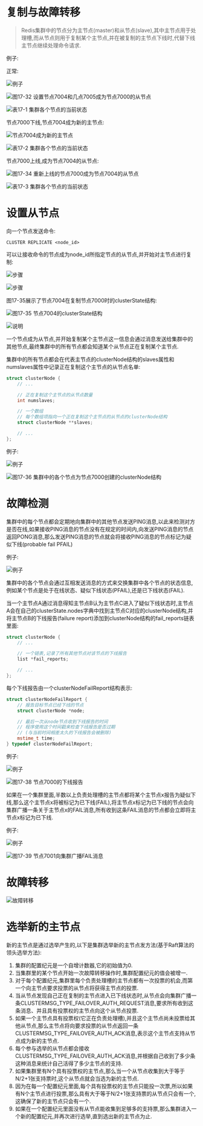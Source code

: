 # 复制与故障转移
> Redis集群中的节点分为主节点(master)和从节点(slave),其中主节点用于处理槽,而从节点则用于复制某个主节点,并在被复制的主节点下线时,代替下线主节点继续处理命令请求.

例子:

正常:

![例子](https://github.com/gdufeZLYL/blog/blob/master/images/20180518084515.png)

![图17-32 设置节点7004和几点7005成为节点7000的从节点](https://github.com/gdufeZLYL/blog/blob/master/images/20180518084546.png)

![表17-1 集群各个节点的当前状态](https://github.com/gdufeZLYL/blog/blob/master/images/20180518084659.png)

节点7000下线,节点7004成为新的主节点:

![节点7004成为新的主节点](https://github.com/gdufeZLYL/blog/blob/master/images/20180518084828.png)

![表17-2 集群各个节点的当前状态](https://github.com/gdufeZLYL/blog/blob/master/images/20180518084916.png)

节点7000上线,成为节点7004的从节点:

![图17-34 重新上线的节点7000成为节点7004的从节点](https://github.com/gdufeZLYL/blog/blob/master/images/20180518085040.png)

![表17-3 集群各个节点的当前状态](https://github.com/gdufeZLYL/blog/blob/master/images/20180518085201.png)

# 设置从节点
向一个节点发送命令:
```
CLUSTER REPLICATE <node_id>
```
可以让接收命令的节点成为node_id所指定节点的从节点,并开始对主节点进行复制:

![步骤](https://github.com/gdufeZLYL/blog/blob/master/images/20180518085721.png)

![步骤](https://github.com/gdufeZLYL/blog/blob/master/images/20180518085811.png)

图17-35展示了节点7004在复制节点7000时的clusterState结构:

![图17-35 节点7004的clusterState结构](https://github.com/gdufeZLYL/blog/blob/master/images/20180518091358.png)

![说明](https://github.com/gdufeZLYL/blog/blob/master/images/20180518091309.png)

一个节点成为从节点,并开始复制某个主节点这一信息会通过消息发送给集群中的其他节点,最终集群中的所有节点都会知道某个从节点正在复制某个主节点.

集群中的所有节点都会在代表主节点的clusterNode结构的slaves属性和numslaves属性中记录正在复制这个主节点的从节点名单:
```c++
struct clusterNode {
    // ...

    // 正在复制这个主节点的从节点数量
    int numslaves;

    // 一个数组
    // 每个数组项指向一个正在复制这个主节点的从节点的clusterNode结构
    struct clusterNode **slaves;

    // ...
};
```
例子:

![例子](https://github.com/gdufeZLYL/blog/blob/master/images/20180518092303.png)

![图17-36 集群中的各个节点为节点7000创建的clusterNode结构](https://github.com/gdufeZLYL/blog/blob/master/images/20180518092535.png)

# 故障检测
集群中的每个节点都会定期地向集群中的其他节点发送PING消息,以此来检测对方是否在线,如果接收PING消息的节点没有在规定的时间内,向发送PING消息的节点返回PONG消息,那么发送PING消息的节点就会将接收PING消息的节点标记为疑似下线(probable fail PFAIL)

例子:

![例子](https://github.com/gdufeZLYL/blog/blob/master/images/20180518094226.png)

集群中的各个节点会通过互相发送消息的方式来交换集群中各个节点的状态信息,例如某个节点是处于在线状态、疑似下线状态(PFAIL),还是已下线状态(FAIL).

当一个主节点A通过消息得知主节点B认为主节点C进入了疑似下线状态时,主节点A会在自己的clusterState.nodes字典中找到主节点C对应的clusterNode结构,并将主节点B的下线报告(failure report)添加到clusterNode结构的fail_reports链表里面:
```c++
struct clusterNode {
    // ...

    // 一个链表,记录了所有其他节点对该节点的下线报告
    list *fail_reports;

    // ...
};
```
每个下线报告由一个clusterNodeFailReport结构表示:
```c++
struct clusterNodeFailReport {
    // 报告目标节点已经下线的节点
    struct clusterNode *node;

    // 最后一次从node节点收到下线报告的时间
    // 程序使用这个时间戳来检查下线报告是否过期
    // (与当前时间相差太久的下线报告会被删除)
    mstime_t time;
} typedef clusterNodeFailReport;
```
例子:

![例子](https://github.com/gdufeZLYL/blog/blob/master/images/20180518095824.png)

![图17-38 节点7000的下线报告](https://github.com/gdufeZLYL/blog/blob/master/images/20180518095852.png)

如果在一个集群里面,半数以上负责处理槽的主节点都将某个主节点x报告为疑似下线,那么这个主节点x将被标记为已下线(FAIL),将主节点x标记为已下线的节点会向集群广播一条关于主节点x的FAIL消息,所有收到这条FAIL消息的节点都会立即将主节点x标记为已下线.

例子:

![例子](https://github.com/gdufeZLYL/blog/blob/master/images/20180518100939.png)

![图17-39 节点7001向集群广播FAIL消息](https://github.com/gdufeZLYL/blog/blob/master/images/20180518101003.png)

# 故障转移

![故障转移](https://github.com/gdufeZLYL/blog/blob/master/images/20180518101056.png)

# 选举新的主节点
新的主节点是通过选举产生的,以下是集群选举新的主节点发方法(基于Raft算法的领头选举方法):
1. 集群的配置纪元是一个自增计数器,它的初始值为0.
2. 当集群里的某个节点开始一次故障转移操作时,集群配置纪元的值会被增一.
3. 对于每个配置纪元,集群里每个负责处理槽的主节点都有一次投票的机会,而第一个向主节点要求投票的从节点将获得主节点的投票.
4. 当从节点发现自己正在复制的主节点进入已下线状态时,从节点会向集群广播一条CLUSTERMSG_TYPE_FAILOVER_AUTH_REQUEST消息,要求所有收到这条消息、并且具有投票权的主节点向这个从节点投票.
5. 如果一个主节点具有投票权(它正在负责处理槽),并且这个主节点尚未投票给其他从节点,那么主节点将向要求投票的从节点返回一条CLUSTERMSG_TYPE_FAILOVER_AUTH_ACK消息,表示这个主节点支持从节点成为新的主节点.
6. 每个参与选举的从节点都会接收CLUSTERMSG_TYPE_FAILOVER_AUTH_ACK消息,并根据自己收到了多少条这种消息来统计自己活得了多少主节点的支持.
7. 如果集群里有N个具有投票权的主节点,那么当一个从节点收集到大于等于N/2+1张支持票时,这个从节点就会当选为新的主节点.
8. 因为在每一个配置纪元里面,每个具有投票权的主节点只能投一次票,所以如果有N个主节点进行投票,那么具有大于等于N/2+1张支持票的从节点只会有一个,这确保了新的主节点只会有一个.
9. 如果在一个配置纪元里面没有从节点能收集到足够多的支持票,那么集群进入一个新的配置纪元,并再次进行选举,直到选出新的主节点为止.

